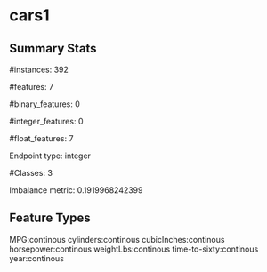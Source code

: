 # cars1

## Summary Stats

#instances: 392

#features: 7

  #binary_features: 0

  #integer_features: 0

  #float_features: 7

Endpoint type: integer

#Classes: 3

Imbalance metric: 0.1919968242399

## Feature Types

 MPG:continous
cylinders:continous
cubicInches:continous
horsepower:continous
weightLbs:continous
time-to-sixty:continous
year:continous

